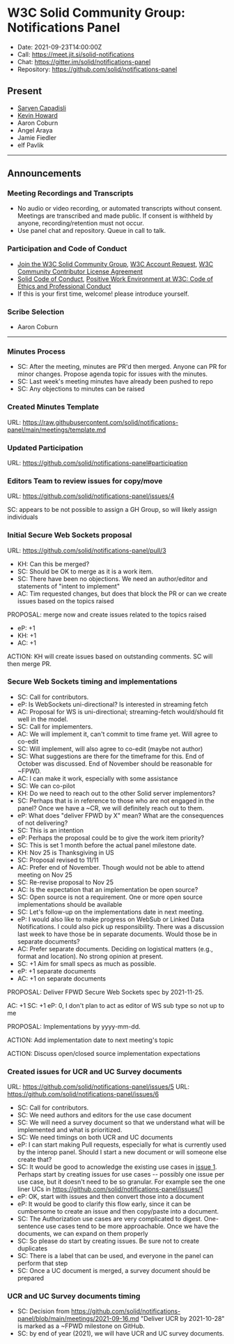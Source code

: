 # W3C Solid Community Group: Notifications Panel

* Date: 2021-09-23T14:00:00Z
* Call: https://meet.jit.si/solid-notifications
* Chat: https://gitter.im/solid/notifications-panel
* Repository: https://github.com/solid/notifications-panel

## Present

* [Sarven Capadisli](https://csarven.ca/#i)
* [Kevin Howard](https://khoward.inrupt.net/profile/card#me)
* Aaron Coburn
* Angel Araya
* Jamie Fiedler
* elf Pavlik

---

## Announcements

### Meeting Recordings and Transcripts

* No audio or video recording, or automated transcripts without consent. Meetings are transcribed and made public. If consent is withheld by anyone, recording/retention must not occur.
* Use panel chat and repository. Queue in call to talk.

### Participation and Code of Conduct

* [Join the W3C Solid Community Group](https://www.w3.org/community/solid/join), [W3C Account Request](http://www.w3.org/accounts/request), [W3C Community Contributor License Agreement](https://www.w3.org/community/about/agreements/cla/)
* [Solid Code of Conduct](https://github.com/solid/process/blob/master/code-of-conduct.md), [Positive Work Environment at W3C: Code of Ethics and Professional Conduct](https://github.com/solid/process/blob/master/code-of-conduct.md)
* If this is your first time, welcome! please introduce yourself.

### Scribe Selection

* Aaron Coburn

---

### Minutes Process

* SC: After the meeting, minutes are PR'd then merged. Anyone can PR for minor changes. Propose agenda topic for issues with the minutes.
* SC: Last week's meeting minutes have already been pushed to repo
* SC: Any objections to minutes can be raised

### Created Minutes Template

URL: https://raw.githubusercontent.com/solid/notifications-panel/main/meetings/template.md

### Updated Participation

URL: https://github.com/solid/notifications-panel#participation

### Editors Team to review issues for copy/move

URL: https://github.com/solid/notifications-panel/issues/4

SC: appears to be not possible to assign a GH Group, so will likely assign individuals

### Initial Secure Web Sockets proposal

URL: https://github.com/solid/notifications-panel/pull/3

* KH: Can this be merged?
* SC: Should be OK to merge as it is a work item.
* SC: There have been no objections. We need an author/editor and statements of "intent to implement"
* AC: Tim requested changes, but does that block the PR or can we create issues based on the topics raised

PROPOSAL: merge now and create issues related to the topics raised

* eP: +1
* KH: +1
* AC: +1

ACTION: KH will create issues based on outstanding comments. SC will then merge PR.

### Secure Web Sockets timing and implementations

* SC: Call for contributors.
* eP: Is WebSockets uni-directional? Is interested in streaming fetch
* AC: Proposal for WS is uni-directional; streaming-fetch would/should fit well in the model.
* SC: Call for implementers.
* AC: We will implement it, can't commit to time frame yet. Will agree to co-edit
* SC: Will implement, will also agree to co-edit (maybe not author)
* SC: What suggestions are there for the timeframe for this. End of October was discussed. End of November should be reasonable for ~FPWD.
* AC: I can make it work, especially with some assistance
* SC: We can co-pilot
* KH: Do we need to reach out to the other Solid server implementors?
* SC: Perhaps that is in reference to those who are not engaged in the panel? Once we have a ~CR, we will definitely reach out to them.
* eP: What does "deliver FPWD by X" mean? What are the consequences of not delivering?
* SC: This is an intention
* eP: Perhaps the proposal could be to give the work item priority?
* SC: This is set 1 month before the actual panel milestone date.
* KH: Nov 25 is Thanksgiving in US
* SC: Proposal revised to 11/11
* AC: Prefer end of November. Though would not be able to attend meeting on Nov 25
* SC: Re-revise proposal to Nov 25
* AC: Is the expectation that an implementation be open source?
* SC: Open source is not a requirement. One or more open source implementations should be available
* SC: Let's follow-up on the implementations date in next meeting.
* eP: I would also like to make progress on WebSub or Linked Data Notifications. I could also pick up responsibility. There was a discussion last week to have those be in separate documents. Would those be in separate documents?
* AC: Prefer separate documents. Deciding on logistical matters (e.g., format and location). No strong opinion at present.
* SC: +1 Aim for small specs as much as possible.
* eP: +1 separate documents
* AC: +1 on separate documents

PROPOSAL: Deliver FPWD Secure Web Sockets spec by 2021-11-25.

AC: +1
SC: +1
eP: 0, I don't plan to act as editor of WS sub type so not up to me

PROPOSAL: Implementations by yyyy-mm-dd.

ACTION: Add implementation date to next meeting's topic

ACTION: Discuss open/closed source implementation expectations

### Created issues for UCR and UC Survey documents

URL: https://github.com/solid/notifications-panel/issues/5
URL: https://github.com/solid/notifications-panel/issues/6

* SC: Call for contributors.
* SC: We need authors and editors for the use case document
* SC: We will need a survey document so that we understand what will be implemented and what is prioritized.
* SC: We need timings on both UCR and UC documents
* eP: I can start making Pull requests, especially for what is currently used by the interop panel. Should I start a new document or will someone else create that?
* SC: It would be good to acnowledge the existing use cases in [issue 1](https://github.com/solid/notifications-panel/issues/1). Perhaps start by creating issues for use cases -- possibly one issue per use case, but it doesn't need to be so granular. For example see the one liner UCs in https://github.com/solid/notifications-panel/issues/1
* eP: OK, start with issues and then convert those into a document
* eP: It would be good to clarify this flow early, since it can be cumbersome to create an issue and then copy/paste into a document.
* SC: The Authorization use cases are very complicated to digest. One-sentence use cases tend to be more approachable. Once we have the documents, we can expand on them properly
* SC: So please do start by creating issues. Be sure not to create duplicates
* SC: There is a label that can be used, and everyone in the panel can perform that step
* SC: Once a UC document is merged, a survey document should be prepared

### UCR and UC Survey documents timing

* SC: Decision from https://github.com/solid/notifications-panel/blob/main/meetings/2021-09-16.md "Deliver UCR by 2021-10-28" is marked as a ~FPWD milestone on GitHub.
* SC: by end of year (2021), we will have UCR and UC survey documents.


